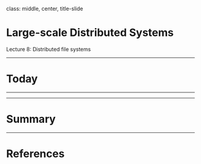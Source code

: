 class: middle, center, title-slide

# Large-scale Distributed Systems

Lecture 8: Distributed file systems

---

# Today

---


---

# Summary

---

# References
